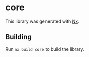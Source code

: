 # core

This library was generated with [Nx](https://nx.dev).

## Building

Run `nx build core` to build the library.